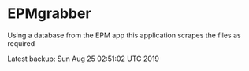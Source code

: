 # EPMgrabber
Using a database from the EPM app this application scrapes the files as required


Latest backup: Sun Aug 25 02:51:02 UTC 2019
